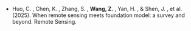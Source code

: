 - Huo, C. ,  Chen, K. ,  Zhang, S. ,  <strong>Wang, Z.</strong> ,  Yan, H. , &  Shen, J. , et al. (2025). When remote sensing meets foundation model: a survey and beyond. Remote Sensing.


